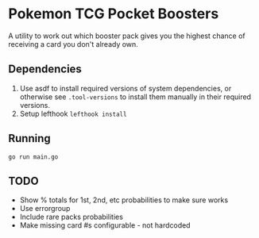 # Pokemon TCG Pocket Boosters

A utility to work out which booster pack gives you the highest chance of receiving a card you don't already own.


## Dependencies

 1. Use asdf to install required versions of system dependencies, or otherwise see `.tool-versions` to install them manually in their required versions.
 2. Setup lefthook `lefthook install`


## Running

```
go run main.go
```

## TODO

 - Show % totals for 1st, 2nd, etc probabilities to make sure works
 - Use errorgroup
 - Include rare packs probabilities
 - Make missing card #s configurable - not hardcoded